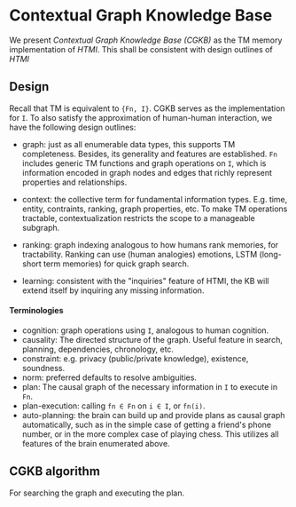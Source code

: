 # Contextual Graph Knowledge Base

We present *Contextual Graph Knowledge Base (CGKB)* as the TM memory implementation of *HTMI*. This shall be consistent with design outlines of *HTMI*

## Design

Recall that TM is equivalent to `{Fn, I}`. CGKB serves as the implementation for `I`. To also satisfy the approximation of human-human interaction, we have the following design outlines:

- graph: just as all enumerable data types, this supports TM completeness. Besides, its generality and features are established. `Fn` includes generic TM functions and graph operations on `I`, which is information encoded in graph nodes and edges that richly represent properties and relationships.

- context: the collective term for fundamental information types. E.g. time, entity, contraints, ranking, graph properties, etc. To make TM operations tractable, contextualization restricts the scope to a manageable subgraph.

- ranking: graph indexing analogous to how humans rank memories, for tractability. Ranking can use (human analogies) emotions, LSTM (long-short term memories) for quick graph search.

- learning: consistent with the "inquiries" feature of HTMI, the KB will extend itself by inquiring any missing information.


#### Terminologies

- cognition: graph operations using `I`, analogous to human cognition.
- causality: The directed structure of the graph. Useful feature in search, planning, dependencies, chronology, etc.
- constraint: e.g. privacy (public/private knowledge), existence, soundness.
- norm: preferred defaults to resolve ambiguities.
- plan: The causal graph of the necessary information in `I` to execute in `Fn`.
- plan-execution: calling `fn ∈ Fn` on `i ∈ I`, or `fn(i)`.
- auto-planning: the brain can build up and provide plans as causal graph automatically, such as in the simple case of getting a friend's phone number, or in the more complex case of playing chess. This utilizes all features of the brain enumerated above.


## CGKB algorithm

For searching the graph and executing the plan.
